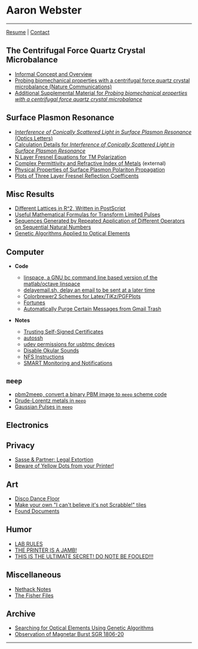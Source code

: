 # Aaron Webster

* * * * *

[Resume](webster-resume.pdf) | [Contact](contact/index.html)

## The Centrifugal Force Quartz Crystal Microbalance

* [Informal Concept and Overview](qcm/index.html#overview)
* [Probing biomechanical properties with a centrifugal force quartz crystal
  microbalance (Nature
  Communications)](http://www.nature.com/ncomms/2014/141021/ncomms6284/full/ncomms6284.html)
* [Additional Supplemental Material for *Probing biomechanical properties with
  a centrifugal force quartz crystal
  microbalance*](qcm/index.html#additional-supplemental-material)

## Surface Plasmon Resonance

* [*Interference of Conically Scattered Light in Surface Plasmon Resonance*
  (Optics Letters)](sprwiggles_calcdetails/Optics_Letters_Webster.pdf)
* [Calculation Details for *Interference of Conically Scattered Light in Surface
  Plasmon Resonance*](sprwiggles_calcdetails/calcdetails.html)
* [N Layer Fresnel Equations for TM
  Polarization](nlayerfresnel/nlayerfresnel.html)
* [Complex Permittivity and Refractive Index of
  Metals](http://refractiveindex.info/) (external)
* [Physical Properties of Surface Plasmon Polariton
  Propagation](sptable/sptable.html)
* [Plots of Three Layer Fresnel Reflection
  Coefficents](threelayerfresnel/threelayerfresnel.pdf)

## Misc Results

* [Different Lattices in R^2, Written in PostScript](aperiodicity/index.html)
* [Useful Mathematical Formulas for Transform Limited Pulses](pulses/pulses.pdf)
* [Sequences Generated by Repeated Application of Different Operators on
  Sequential Natural Numbers](coperator/coperator.pdf)
* [Genetic Algorithms Applied to Optical Elements](wgs/wgs.html)

## Computer

* **Code**
  * [linspace, a GNU bc command line based version of the matlab/octave
    linspace](computer/linspace/index.html)
  * [delayemail.sh, delay an email to be sent at a later
    time](computer/delayemail/index.html)
  * [Colorbrewer2 Schemes for
    Latex/TiKz/PGFPlots](computer/pgfcolors/index.html)
  * [Fortunes](computer/fortunes/index.html)
  * [Automatically Purge Certain Messages from Gmail
    Trash](computer/emptygmailtrash/index.html)

* **Notes**
  * [Trusting Self-Signed Certificates](computer/trustcert/index.html)
  * [autossh](computer/autossh/index.html)
  * [udev permissions for usbtmc devices](computer/udev-usbtmc/index.html)
  * [Disable Okular Sounds](computer/okularsounds/index.html)
  * [NFS Instructions](computer/nfs-sshfs/index.html)
  * [SMART Monitoring and Notifications](computer/SMARTnotifications/index.html)

## `meep`

* [pbm2meep, convert a binary PBM image to `meep` scheme
  code](pbm2meep/pbm2meep.html)
* [Drude-Lorentz metals in `meep`](meep_metals/meep-metals.pdf)
* [Gaussian Pulses in `meep`](meep_gausspulse/meep_gausspulse.pdf)

## Electronics

## Privacy

* [Sasse & Partner: Legal Extortion](sasse/sasse.html)
* [Beware of Yellow Dots from your Printer!](dots/dots.html)

## Art

* [Disco Dance Floor](ddf/ddf.html)
* [Make your own "I can't believe it's not Scrabble!" tiles](icbins/icbins.html)
* [Found Documents](found/found.html)

## Humor

* [LAB RULES](labrules/labrules.html)
* [THE PRINTER IS A JAMB!](jamb/jamb.html)
* [THIS IS THE ULTIMATE SECRET! DO NOTE BE FOOLED!!!](learning_triangle/index.html)

## Miscellaneous

* [Nethack Notes](nethack/nethack.html)
* [The Fisher Files](fisher_files/index.html)

## Archive

* [Searching for Optical Elements Using Genetic Algorithms](wgs/wgs.html)
* [Observation of Magnetar Burst SGR 1806-20](SGR1806-20/SGR1806-20.html)

* * * * *

